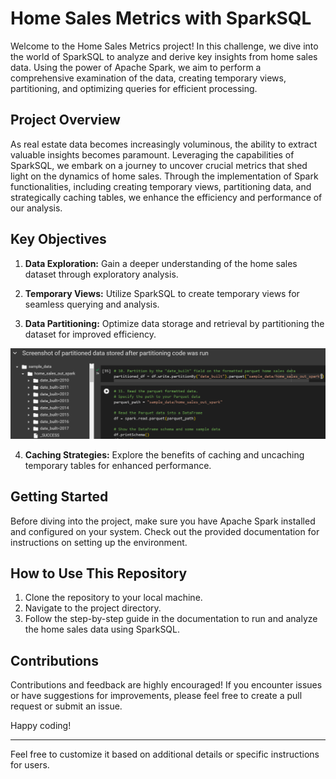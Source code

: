# Home Sales Metrics with SparkSQL

Welcome to the Home Sales Metrics project! In this challenge, we dive into the world of SparkSQL to analyze and derive key insights from home sales data. Using the power of Apache Spark, we aim to perform a comprehensive examination of the data, creating temporary views, partitioning, and optimizing queries for efficient processing.

## Project Overview

As real estate data becomes increasingly voluminous, the ability to extract valuable insights becomes paramount. Leveraging the capabilities of SparkSQL, we embark on a journey to uncover crucial metrics that shed light on the dynamics of home sales. Through the implementation of Spark functionalities, including creating temporary views, partitioning data, and strategically caching tables, we enhance the efficiency and performance of our analysis.

## Key Objectives

1. **Data Exploration:** Gain a deeper understanding of the home sales dataset through exploratory analysis.

2. **Temporary Views:** Utilize SparkSQL to create temporary views for seamless querying and analysis.

3. **Data Partitioning:** Optimize data storage and retrieval by partitioning the dataset for improved efficiency.

![alt text](image.png)

4. **Caching Strategies:** Explore the benefits of caching and uncaching temporary tables for enhanced performance.

## Getting Started

Before diving into the project, make sure you have Apache Spark installed and configured on your system. Check out the provided documentation for instructions on setting up the environment.

## How to Use This Repository

1. Clone the repository to your local machine.
2. Navigate to the project directory.
3. Follow the step-by-step guide in the documentation to run and analyze the home sales data using SparkSQL.

## Contributions

Contributions and feedback are highly encouraged! If you encounter issues or have suggestions for improvements, please feel free to create a pull request or submit an issue.

Happy coding!

---

Feel free to customize it based on additional details or specific instructions for users.
